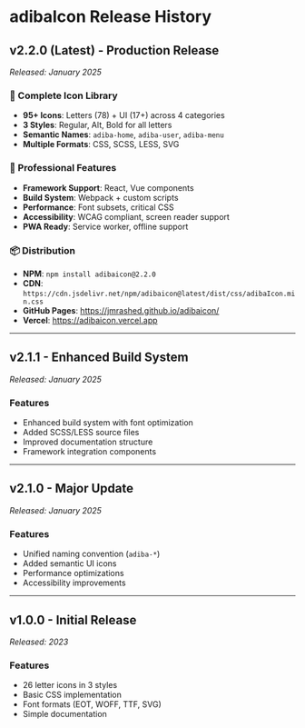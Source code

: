 # adibaIcon Release History

## v2.2.0 (Latest) - Production Release
*Released: January 2025*

### 🎉 Complete Icon Library
- **95+ Icons**: Letters (78) + UI (17+) across 4 categories
- **3 Styles**: Regular, Alt, Bold for all letters
- **Semantic Names**: `adiba-home`, `adiba-user`, `adiba-menu`
- **Multiple Formats**: CSS, SCSS, LESS, SVG

### 🚀 Professional Features
- **Framework Support**: React, Vue components
- **Build System**: Webpack + custom scripts
- **Performance**: Font subsets, critical CSS
- **Accessibility**: WCAG compliant, screen reader support
- **PWA Ready**: Service worker, offline support

### 📦 Distribution
- **NPM**: `npm install adibaicon@2.2.0`
- **CDN**: `https://cdn.jsdelivr.net/npm/adibaicon@latest/dist/css/adibaIcon.min.css`
- **GitHub Pages**: https://jmrashed.github.io/adibaicon/
- **Vercel**: https://adibaicon.vercel.app

---

## v2.1.1 - Enhanced Build System
*Released: January 2025*

### Features
- Enhanced build system with font optimization
- Added SCSS/LESS source files
- Improved documentation structure
- Framework integration components

---

## v2.1.0 - Major Update
*Released: January 2025*

### Features
- Unified naming convention (`adiba-*`)
- Added semantic UI icons
- Performance optimizations
- Accessibility improvements

---

## v1.0.0 - Initial Release
*Released: 2023*

### Features
- 26 letter icons in 3 styles
- Basic CSS implementation
- Font formats (EOT, WOFF, TTF, SVG)
- Simple documentation
